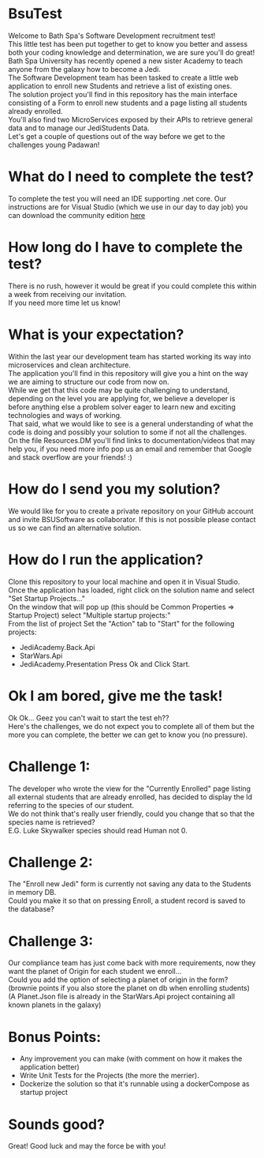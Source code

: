 # BsuTest
Welcome to Bath Spa's Software Development recruitment test! <br/>
This little test has been put together to get to know you better and assess both your coding knowledge and determination, we are sure you'll do great! <br/>
Bath Spa University has recently opened a new sister Academy to teach anyone from the galaxy how to become a Jedi. <br/>
The Software Development team has been tasked to create a little web application to enroll new Students and retrieve a list of existing ones. <br/>
The solution project you'll find in this repository has the main interface consisting of a Form to enroll new students and a page listing all students already enrolled. <br/>
You'll also find two MicroServices exposed by their APIs to retrieve general data and to manage our JediStudents Data. <br/>
Let's get a couple of questions out of the way before we get to the challenges young Padawan! 

# What do I need to complete the test?
To complete the test you will need an IDE supporting .net core. Our instructions are for Visual Studio (which we use in our day to day job) you can download the community edition [here](https://visualstudio.microsoft.com/)

# How long do I have to complete the test?
There is no rush, however it would be great if you could complete this within a week from receiving our invitation. <br/>
If you need more time let us know!

# What is your expectation?
Within the last year our development team has started working its way into microservices and clean architecture. <br/>
The application you'll find in this repository will give you a hint on the way we are aiming to structure our code from now on.<br/>
While we get that this code may be quite challenging to understand, depending on the level you are applying for, we believe a developer is before anything else a problem solver eager to learn new and exciting technologies and ways of working. <br/>
That said, what we would like to see is a general understanding of what the code is doing and possibly your solution to some if not all the challenges. <br/>
On the file Resources.DM you'll find links to documentation/videos that may help you, if you need more info pop us an email and remember that Google and stack overflow are your friends! :)

# How do I send you my solution?
We would like for you to create a private repository on your GitHub account and invite BSUSoftware as collaborator.
If this is not possible please contact us so we can find an alternative solution.

# How do I run the application?
Clone this repository to your local machine and open it in Visual Studio. <br/>
Once the application has loaded, right click on the solution name and select "Set Startup Projects..." <br/>
On the window that will pop up (this should be Common Properties => Startup Project) select "Multiple startup projects:" <br/>
From the list of project Set the "Action" tab to "Start" for the following projects:
- JediAcademy.Back.Api
- StarWars.Api
- JediAcademy.Presentation
Press Ok and Click Start.

# Ok I am bored, give me the task!
Ok Ok... Geez you can't wait to start the test eh?? <br/>
Here's the challenges, we do not expect you to complete all of them but the more you can complete, the better we can get to know you (no pressure).

# Challenge 1:
The developer who wrote the view for the "Currently Enrolled" page listing all external students that are already enrolled, has decided to display the Id referring to the species of our student. <br/>
We do not think that's really user friendly, could you change that so that the species name is retrieved? <br />
E.G. Luke Skywalker species should read Human not 0.

# Challenge 2:
The "Enroll new Jedi" form is currently not saving any data to the Students in memory DB. <br/>
Could you make it so that on pressing Enroll, a student record is saved to the database?

# Challenge 3:
Our compliance team has just come back with more requirements, now they want the planet of Origin for each student we enroll...<br/>
Could you add the option of selecting a planet of origin in the form? (brownie points if you also store the planet on db when enrolling students)<br/>
(A Planet.Json file is already in the StarWars.Api project containing all known planets in the galaxy)

# Bonus Points:
- Any improvement you can make (with comment on how it makes the application better)
- Write Unit Tests for the Projects (the more the merrier).
- Dockerize the solution so that it's runnable using a dockerCompose as startup project

# Sounds good?
Great! Good luck and may the force be with you!









